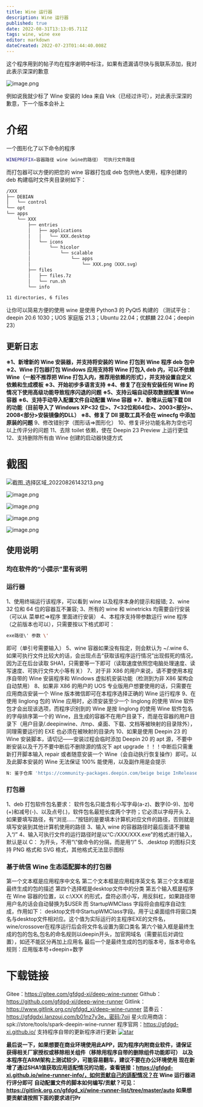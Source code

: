 ```yaml
---
title: Wine 运行器
description: Wine 运行器
published: true
date: 2022-08-31T13:13:05.711Z
tags: wine, wine exe
editor: markdown
dateCreated: 2022-07-23T01:44:40.008Z
---
```


这个程序用到的帖子均在程序谢明中标注，如果有遗漏请尽快与我联系添加，我对此表示深深的歉意

![image.png](https://storage.deepin.org/thread/202208300700355920_image.png)

例如说我就少标了 Wine 安装的 Idea 来自 Vek（已经过许可），对此表示深深的歉意，下一个版本会补上



# 介绍

一个图形化了以下命令的程序

```bash
WINEPREFIX=容器路径 wine（wine的路径） 可执行文件路径
```

而打包器可以方便的把您的 wine 容器打包成 deb 包供他人使用，程序创建的 deb 构建临时文件夹目录树如下：

```bash
/XXX
├── DEBIAN
│   └── control
└── opt
└── apps
    └── XXX
        ├── entries
        │   ├── applications
        │   │   └── XXX.desktop
        │   └── icons
        │       └── hicolor
        │           └── scalable
        │               └── apps
        │                   └── XXX.png（XXX.svg）
        ├── files
        │   ├── files.7z
        │   └── run.sh
        └── info

11 directories, 6 files
```

让你可以简易方便的使用 wine
是使用 Python3 的 PyQt5 构建的
（测试平台：deepin 20.6 1030；UOS 家庭版 21.3；Ubuntu 22.04；优麒麟 22.04；deepin 23）

## 更新日志

**※1、新增新的 Wine 安装器，并支持将安装的 Wine 打包到 Wine 程序 deb 包中**
**※2、Wine 打包器打包 Windows 应用支持将 Wine 打包入 deb 内，可以不依赖 Wine（一般不推荐把 Wine 打包入内，推荐用依赖的形式），并支持设置自定义依赖和生成模板**
**※3、开始初步多语言支持**
**※4、修复了在没有安装任何 Wine 的情况下使用高级功能导致程序闪退的问题**
**※5、支持云端自动获取数据配置 Wine 容器**
**※6、支持手动导入配置文件自动配置 Wine 容器**
**※7、新增从云端下载 Dll 的功能（目前导入了 Windows XP<32 位>、7<32位和64位>、2003<部分>、2008<部分>安装镜像的DLL）**
**※8、修复了 Dll 提取工具不会在 winecfg 中添加原装的问题**
9、修改错别字（图形话=>图形化）
10、修复评分功能名称为空也可以上传评分的问题
11、去除 toilet 依赖，使在 Deepin 23 Preview 上运行更佳
12、支持删除所有由 Wine 创建的启动器快捷方式

# 截图

![截图_选择区域_20220826143213.png](https://storage.deepin.org/thread/202208261437088825_截图_选择区域_20220826143213.png)

![image.png](https://storage.deepin.org/thread/202208300703399289_image.png)

![image.png](https://storage.deepin.org/thread/20220830070612503_image.png)

![image.png](https://storage.deepin.org/thread/202208300706388804_image.png)

![image.png](https://storage.deepin.org/thread/202208300707079300_image.png)

## 使用说明

### 均在软件的“小提示”里有说明

### 运行器

1、使用终端运行该程序，可以看到 wine 以及程序本身的提示和报错;
2、wine 32 位和 64 位的容器互不兼容;
3、所有的 wine 和 winetricks 均需要自行安装（可以从 菜单栏=>程序 里面进行安装）
4、本程序支持带参数运行 wine 程序（之前版本也可以），只需要按以下格式即可：

```bash
exe路径\' 参数 \'
```

即可（单引号需要输入）
5、wine 容器如果没有指定，则会默认为 ~/.wine
6、如果可执行文件比较大的话，会出现点击“获取该程序运行情况”出现假死的情况，因为正在后台读取 SHA1，只需要等一下即可（读取速度依照您电脑处理速度、读写速度、可执行文件大小等有关）
7、对于非 X86 的用户来说，请不要使用本程序自带的 Wine 安装程序和 Windows 虚拟机安装功能（检测到为非 X86 架构会自动禁用）
8、如果非 X86 的用户的 UOS 专业版用户想要使用的话，只需要在应用商店安装一个 Wine 版本微信即可在本程序选择正确的 Wine 运行程序
9、在使用 linglong 包的 Wine 应用时，必须安装至少一个 linglong 的使用 Wine 软件包才会出现该选项，而程序识别到的 Wine 是按 linglong 的使用 Wine 软件包名的字母排序第一个的 Wine，且生成的容器不在用户目录下，而是在容器的用户目录下（用户目录/.deepinwine、/tmp、桌面、下载、文档等被映射的目录除外），同理需要运行的 EXE 也必须在被映射的目录内
10、如果是使用 Deepin 23 的 Wine 安装脚本，请切记——安装过程会临时添加 Deepin 20 的 apt 源，不要中断安装以及千万不要中断后不删除源的情况下 apt upgrade ！！！中断后只需重新打开脚本输入 repair 或者随意安装一个 Wine（会自动执行恢复操作）即可。以及此脚本安装的 Wine 无法保证 100% 能使用，以及副作用是会提示

```bash
N: 鉴于仓库 'https://community-packages.deepin.com/beige beige InRelease' 不支持 'i386' 体系结构，跳过配置文件 'main/binary-i386/Packages' 的获取。
```

### 打包器

1、deb 打包软件包名要求：
软件包名只能含有小写字母(a-z)、数字(0-9)、加号(+)和减号(-)、以及点号(.)，软件包名最短长度两个字符；它必须以字母开头
2、如果要填写路径，有“浏览……”按钮的是要填本计算机对应文件的路径，否则就是填写安装到其他计算机使用的路径
3、输入 wine 的容器路径时最后面请不要输入“/”
4、输入可执行文件的运行路径时是以“C:/XXX/XXX.exe”的格式进行输入，默认是以 C： 为开头，不用“\”做命令的分隔，而是用“/”
5、.desktop 的图标只支持 PNG 格式和 SVG 格式，其他格式无法显示图标

### 基于统信 Wine 生态适配脚本的打包器

第一个文本框是应用程序中文名
第二个文本框是应用程序英文名
第三个文本框是最终生成的包的描述
第四个选择框是desktop文件中的分类
第五个输入框是程序在 Wine 容器的位置，以 c:\\XXX 的形式，盘符必须小写，用反斜杠，如果路径带用户名的话会自动替换为$USER
而 StartupWMClass 字段将会由程序自动生成，作用如下：
desktop文件中StartupWMClass字段。用于让桌面组件将窗口类名与desktop文件相对应。这个值为实际运行的主程序EXE的文件名，wine/crossover在程序运行后会将文件名设置为窗口类名
第六个输入框是最终生成的包的包名,包名的命名规则以deepin开头，加官网域名（需要前后对调位置），如还不能区分再加上应用名
最后一个是最终生成的包的版本号，版本号命名规则：应用版本号+deepin+数字

# 下载链接

Gitee：https://gitee.com/gfdgd-xi/deep-wine-runner
Github：https://github.com/gfdgd-xi/deep-wine-runner
Gitlink：https://www.gitlink.org.cn/gfdgd_xi/deep-wine-runner
蓝奏云：https://gfdgdxi.lanzouj.com/b01nz7y3e，密码:7oii
星火应用商店：spk://store/tools/spark-deepin-wine-runner
程序官网：https://gfdgd-xi.github.io/
支持程序自带的更新程序进行更新
[![star](https://gitee.com/gfdgd-xi/deep-wine-runner/badge/star.svg?theme=dark)](https://gitee.com/gfdgd-xi/deep-wine-runner/stargazers)

**最后说一下，如果想要在商业环境使用此APP，因为程序内附商业软件，请保证获得相关厂家授权或移除相关组件（移除用程序自带的删除组件功能即可）**
**以及本程序在ARM架构上测试较少，可能容易翻车，建议不要在办公环境使用**
**现在新增了通过SHA1值获取应用适配情况的功能，查看链接：https://gfdgd-xi.github.io/wine-runner-info/，如何贡献自己的适配情况？在 Wine 运行器进行评分即可**
**自动配置文件的脚本如何编写/贡献？可见：https://gitlink.org.cn/gfdgd_xi/wine-runner-list/tree/master/auto 如果想要贡献请按照下面的要求进行Pr**
